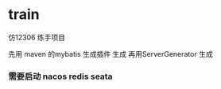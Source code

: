 # train
仿12306 练手项目

先用  maven 的mybatis 生成插件 生成 
再用ServerGenerator 生成

### 需要启动 nacos  redis  seata 


